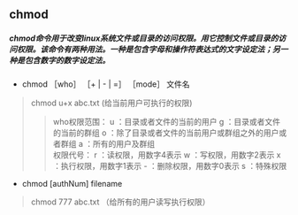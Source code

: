 ## chmod
##### chmod命令用于改变linux系统文件或目录的访问权限。用它控制文件或目录的访问权限。该命令有两种用法。一种是包含字母和操作符表达式的文字设定法；另一种是包含数字的数字设定法。

* chmod ［who］ ［+ | - | =］ ［mode］ 文件名

> chmod u+x abc.txt (给当前用户可执行的权限)
> > who权限范围：
u ：目录或者文件的当前的用户
g ：目录或者文件的当前的群组
o ：除了目录或者文件的当前用户或群组之外的用户或者群组
a ：所有的用户及群组</br>
权限代号：
r ：读权限，用数字4表示
w ：写权限，用数字2表示
x ：执行权限，用数字1表示
\- ：删除权限，用数字0表示
s ：特殊权限 

* chmod [authNum] filename

> chmod 777 abc.txt （给所有的用户读写执行权限）